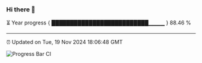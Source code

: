 ### Hi there 👋

⏳ Year progress { ██████████████████████████▁▁▁▁ } 88.46 %

---

⏰ Updated on Tue, 19 Nov 2024 18:06:48 GMT

![Progress Bar CI](https://github.com/liununu/liununu/workflows/Progress%20Bar%20CI/badge.svg)
